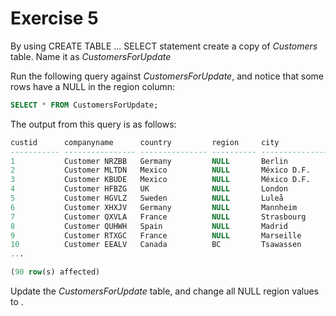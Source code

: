 # Exercise 5

By using CREATE TABLE ... SELECT statement create a copy of *Customers* table. Name it as *CustomersForUpdate*

Run the following query against *CustomersForUpdate*, and notice that some rows have a NULL in the region column:

```sql
SELECT * FROM CustomersForUpdate;
```

The output from this query is as follows:

```sql
custid      companyname      country         region     city
----------- ---------------- --------------- ---------- ---------------
1           Customer NRZBB   Germany         NULL       Berlin
2           Customer MLTDN   Mexico          NULL       México D.F.
3           Customer KBUDE   Mexico          NULL       México D.F.
4           Customer HFBZG   UK              NULL       London
5           Customer HGVLZ   Sweden          NULL       Luleå
6           Customer XHXJV   Germany         NULL       Mannheim
7           Customer QXVLA   France          NULL       Strasbourg
8           Customer QUHWH   Spain           NULL       Madrid
9           Customer RTXGC   France          NULL       Marseille
10          Customer EEALV   Canada          BC         Tsawassen
...

(90 row(s) affected)
```

Update the *CustomersForUpdate* table, and change all NULL region values to <None>.

